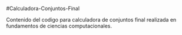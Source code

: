 #Calculadora-Conjuntos-Final

Contenido del codigo para calculadora de conjuntos final realizada en fundamentos de ciencias computacionales.
